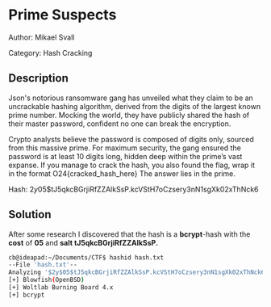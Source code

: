 # Prime Suspects
Author: Mikael Svall

Category: Hash Cracking

## Description
Json's notorious ransomware gang has unveiled what they claim to be an uncrackable hashing algorithm, derived from the digits of the largest known prime number. Mocking the world, they have publicly shared the hash of their master password, confident no one can break the encryption.

Crypto analysts believe the password is composed of digits only, sourced from this massive prime. For maximum security, the gang ensured the password is at least 10 digits long, hidden deep within the prime’s vast expanse.
If you manage to crack the hash, you also found the flag, wrap it in the format O24{cracked_hash_here}
The answer lies in the prime.

Hash: $2y$05$tJ5qkcBGrjiRfZZAlkSsP.kcVStH7oCzsery3nN1sgXk02xThNck6

## Solution

After some research I discovered that the hash is a **bcrypt**-hash with the **cost** of **05** and **salt tJ5qkcBGrjiRfZZAlkSsP.**

```bash
cb@ideapad:~/Documents/CTF$ hashid hash.txt 
--File 'hash.txt'--
Analyzing '$2y$05$tJ5qkcBGrjiRfZZAlkSsP.kcVStH7oCzsery3nN1sgXk02xThNck6'
[+] Blowfish(OpenBSD) 
[+] Woltlab Burning Board 4.x 
[+] bcrypt 
```
